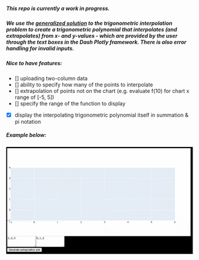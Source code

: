 ##### This repo is currently a work in progress.

##### We use the [generalized solution](https://en.wikipedia.org/wiki/Trigonometric_interpolation#Solution_of_the_problem) to the trigonometric interpolation problem to create a trigonometric polynomial that interpolates (and extrapolates) from x- and y-values - which are provided by the user through the text boxes in the Dash Plotly framework. There is also error handling for invalid inputs.

##### Nice to have features: 
- [] uploading two-column data
- [] ability to specify how many of the points to interpolate
- [] extrapolation of points not on the chart (e.g. evaluate f(10) for chart x range of [-5, 5])
- [] specify the range of the function to display
- [x] display the interpolating trigonometric polynomial itself in summation & pi notation
  

##### Example below:
##### ![sample plot](https://github.com/merillium/trig_interpolation/blob/master/images/sample_dash_app.gif)
